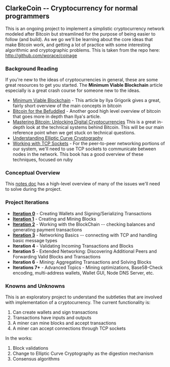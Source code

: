 ## ClarkeCoin -- Cryptocurrency for normal programmers

This is an ongoing project to implement a simplistic cryptocurrency
network modeled after Bitcoin but streamlined for the purpose of
being easier to follow (and build). As we go we'll be learning about
the core ideas that make Bitcoin work, and getting a lot of practice
with some interesting algorithmic and cryptographic problems. This is
taken from the repo here: http://github.com/worace/coinage

### Background Reading

If you're new to the ideas of cryptocurrencies in general, these
are some great resources to get you started. The **Minimum Viable
Blockchain** article especially is a great crash course for someone
new to the ideas.

* [Minimum Viable Blockchain](https://www.igvita.com/2014/05/05/minimum-viable-block-chain/) -
This article by Ilya Grigorik gives a great, fairly short overview of the main concepts in bitcoin
* [Bitcoin for the Befuddled](https://www.nostarch.com/bitcoinforthebefuddled) - Another good high level
overview of bitcoin that goes more in depth than Ilya's article.
* [Mastering Bitcoin: Unlocking Digital Cryptocurrencies](http://www.amazon.com/gp/product/1449374042)
This is a great in-depth look at the technical systems behind Bitcoin. This will be our main reference point
when we get stuck on technical questions.
* [Understanding Elliptic Curve Cryptography](https://blog.cloudflare.com/a-relatively-easy-to-understand-primer-on-elliptic-curve-cryptography/)
* [Working with TCP Sockets](http://www.jstorimer.com/products/working-with-tcp-sockets) - For the
peer-to-peer networking portions of our system, we'll need to use TCP sockets to communicate between
nodes in the network. This book has a good overview of these techniques, focused on ruby

### Conceptual Overview

This [notes doc](https://github.com/worace/coinage/blob/master/notes.md) has
a high-level overview of many of the issues we'll need to solve during the
project.

### Project Iterations

* **[Iteration 0](https://github.com/worace/coinage/blob/master/iterations/iteration_0.markdown)** - Creating Wallets and Signing/Serializing Transactions
* **[Iteration 1](https://github.com/worace/coinage/blob/master/iterations/iteration_1.markdown)** - Creating and Mining Blocks
* **[Iteration 2](https://github.com/worace/coinage/blob/master/iterations/iteration_2.markdown)** - Working with the BlockChain -- checking balances and generating payment transactions
* **[Iteration 3](https://github.com/worace/coinage/blob/master/iterations/iteration_3.markdown)** - Networking Basics -- connecting with TCP and handling basic message types
* **Iteration 4** - Validating Incoming Transactions and Blocks
* **Iteration 5** - Extended Networking: Discovering Additional Peers and Forwarding Valid Blocks and Transactions
* **Iteration 6** - Mining: Aggregating Transactions and Solving Blocks
* **Iterations 7+** - Advanced Topics - Mining optimizations, Base58-Check encoding, multi-address wallets,
Wallet GUI, Node DNS Server, etc.

### Knowns and Unknowns

This is an exploratory project to understand the subtleties that are involved with implementation of a cryptocurrency. The current functionality is:
1. Can create wallets and sign transactions
2. Transactions have inputs and outputs
3. A miner can mine blocks and accept transactions
4. A miner can accept connections through TCP sockets
 
In the works:
1. Block validations
2. Change to Elliptic Curve Cryptography as the digestion mechanism
3. Consensus algorithms


